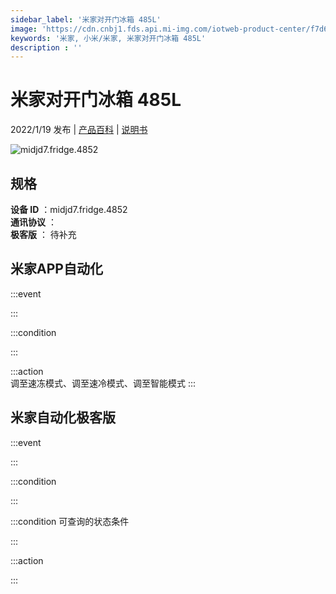 ```yaml
---
sidebar_label: '米家对开门冰箱 485L'
image: 'https://cdn.cnbj1.fds.api.mi-img.com/iotweb-product-center/f7d6631b0c794ff6dac5cd20a3eb0212_1637814986121.png?GalaxyAccessKeyId=AKVGLQWBOVIRQ3XLEW&Expires=9223372036854775807&Signature=vXDOIBFbeHZm5lp1fNyEu1NfmTU='
keywords: '米家, 小米/米家, 米家对开门冰箱 485L'
description : ''
---
```

# 米家对开门冰箱 485L

2022/1/19 发布 | [产品百科](https://home.mi.com/webapp/content/baike/product/index.html?model=midjd7.fridge.4852/) | [说明书](https://home.mi.com/views/introduction.html?model=midjd7.fridge.4852&region=cn)

![midjd7.fridge.4852](https://cdn.cnbj1.fds.api.mi-img.com/iotweb-product-center/f7d6631b0c794ff6dac5cd20a3eb0212_1637814986121.png?GalaxyAccessKeyId=AKVGLQWBOVIRQ3XLEW&Expires=9223372036854775807&Signature=vXDOIBFbeHZm5lp1fNyEu1NfmTU=)

## 规格  
> 
**设备 ID** ：midjd7.fridge.4852  
**通讯协议** ：  
**极客版**  ： 待补充 


## 米家APP自动化  

:::event  

:::

:::condition  

:::

:::action   
调至速冻模式、调至速冷模式、调至智能模式
:::

## 米家自动化极客版  

:::event  

:::

:::condition  

:::

:::condition 可查询的状态条件  

:::

:::action  

:::

        
